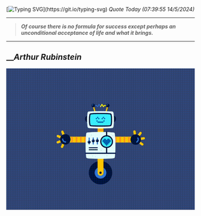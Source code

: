 [![Typing SVG](https://readme-typing-svg.herokuapp.com?font=Press+Start+2P&color=C2F784&size=35&width=900&height=100&lines=Hello+World%2C+I'm+Hung+!)](https://git.io/typing-svg) 
_Quote Today (07:39:55 14/5/2024)_
___
>**_Of course there is no formula for success except perhaps an unconditional acceptance of life and what it brings._**
___

## __**_Arthur Rubinstein_**

![RobotDance](src/assets/images/robot-dancing-dribble.gif?style=center)
